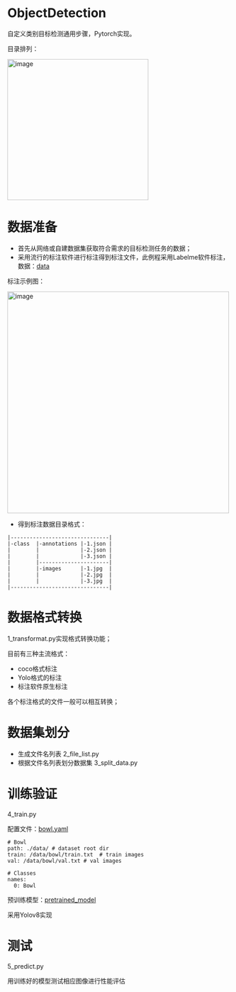 # ObjectDetection
自定义类别目标检测通用步骤，Pytorch实现。

目录排列：

<img width="318" alt="image" src="https://github.com/user-wu/ObjectDetection/assets/67259115/438297ea-4f06-4baa-b338-6d5c5566c840">

# 数据准备
* 首先从网络或自建数据集获取符合需求的目标检测任务的数据；
* 采用流行的标注软件进行标注得到标注文件，此例程采用Labelme软件标注，数据：[data](https://pan.baidu.com/s/13lTKHH1zui6ZCLI_B1YQYg?pwd=jsbe)
  
标注示例图：

 <img width="500" alt="image" src="https://github.com/user-wu/ObjectDetection/assets/67259115/92f05aed-477e-4d4a-9aa4-2ce486532bc7">
 
* 得到标注数据目录格式：

```
|-------------------------------|
|-class  |-annotations |-1.json | 
|        |             |-2.json |
|        |             |-3.json |
|        |----------------------|
|        |-images      |-1.jpg  | 
|        |             |-2.jpg  |
|        |             |-3.jpg  |
|-------------------------------|
```

# 数据格式转换
1_transformat.py实现格式转换功能；

目前有三种主流格式：
* coco格式标注
* Yolo格式的标注
* 标注软件原生标注

各个标注格式的文件一般可以相互转换；

# 数据集划分
* 生成文件名列表 2_file_list.py
* 根据文件名列表划分数据集 3_split_data.py

# 训练验证 
4_train.py

配置文件：[bowl.yaml](https://pan.baidu.com/s/1mYRg4IxCcgvAns7XmRihiA?pwd=pmm1)
```
# Bowl
path: ./data/ # dataset root dir
train: /data/bowl/train.txt  # train images
val: /data/bowl/val.txt # val images

# Classes
names:
  0: Bowl
```
预训练模型：[pretrained_model](https://pan.baidu.com/s/1b90dUBONRNR4WtFrgYfeGw?pwd=ypd5)

采用Yolov8实现 

# 测试
5_predict.py

用训练好的模型测试相应图像进行性能评估
